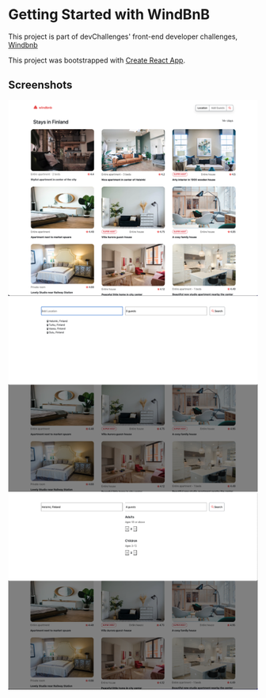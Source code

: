# Getting Started with WindBnB

This project is part of devChallenges' front-end developer challenges, [Windbnb](https://devchallenges.io/challenges/3JFYedSOZqAxYuOCNmYD)

This project was bootstrapped with [Create React App](https://github.com/facebook/create-react-app).

## Screenshots
![Landing Page](./public/screenshots/main.png)
![Search Modal #1](./public/screenshots/searchLoc.png)
![Search Modal #2](./public//screenshots/searchGuests.png)
